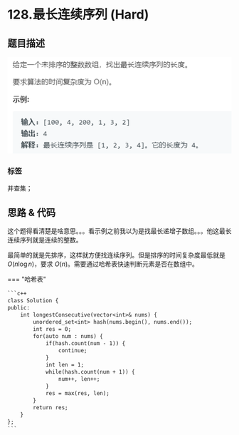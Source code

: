 # 128.最长连续序列 (Hard)

## 题目描述

![](128.png)

### 标签

并查集；

## 思路 & 代码

这个题得看清楚是啥意思。。。看示例之前我以为是找最长递增子数组。。。他这最长连续序列就是连续的整数。

最简单的就是先排序，这样就方便找连续序列。但是排序的时间复杂度最低就是 $O(n\log n)$，要求 $O(n)$。需要通过哈希表快速判断元素是否在数组中。

=== "哈希表"

    ```c++
    class Solution {
    public:
        int longestConsecutive(vector<int>& nums) {
            unordered_set<int> hash(nums.begin(), nums.end());
            int res = 0;
            for(auto num : nums) {
                if(hash.count(num - 1)) {
                    continue;
                }
                int len = 1;
                while(hash.count(num + 1)) {
                    num++, len++;
                }
                res = max(res, len);
            }
            return res;
        }
    };
    ```